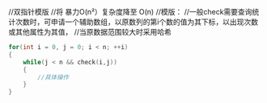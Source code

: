 //双指针模版
//将 暴力O(n²）复杂度降至 O(n)
//模版：
//一般check需要查询统计次数时，可申请一个辅助数组，以原数列的第i个数的值为其下标，以出现次数或其他属性为其值，
//当原数据范围较大时采用哈希

```c++
for(int i = 0, j = 0; i < n; ++i)
{
    while(j < n && check(i,j))
    {
        //具体操作
    }
}
```

